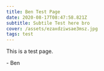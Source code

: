 ```yaml
---
title: Ben Test Page
date: 2020-08-17T08:47:58.821Z
subtitle: Subtile Test here bro
cover: /assets/ezaxdziwsae3msz.jpg
tags: test
---
```

This is a test page.

\- Ben